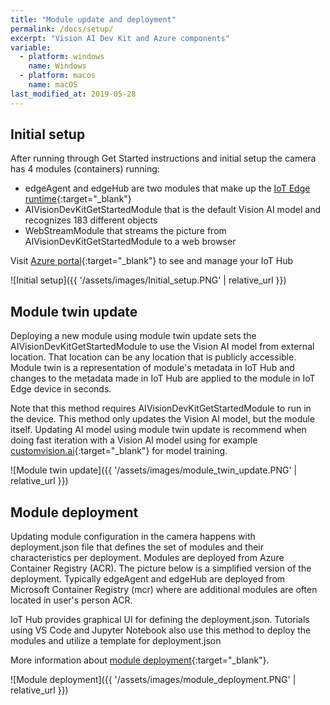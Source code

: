 ```yaml
---
title: "Module update and deployment"
permalink: /docs/setup/
excerpt: "Vision AI Dev Kit and Azure components"
variable:
  - platform: windows
    name: Windows
  - platform: macos
    name: macOS
last_modified_at: 2019-05-28
---
```


## Initial setup

After running through Get Started instructions and initial setup the camera has 4 modules (containers) running:
  - edgeAgent and edgeHub are two modules that make up the [IoT Edge runtime](https://docs.microsoft.com/en-us/azure/iot-edge/iot-edge-runtime){:target="_blank"}
  - AIVisionDevKitGetStartedModule that is the default Vision AI model and recognizes 183 different objects
  - WebStreamModule that streams the picture from AIVisionDevKitGetStartedModule to a web browser

Visit [Azure portal](https://ms.portal.azure.com/#home){:target="_blank"} to see and manage your IoT Hub

![Initial setup]({{ '/assets/images/Initial_setup.PNG' | relative_url }})

## Module twin update

Deploying a new module using module twin update sets the AIVisionDevKitGetStartedModule to use the Vision AI model from external location. That location can be any location that is publicly accessible. Module twin is a representation of module's metadata in IoT Hub and changes to the metadata made in IoT Hub are applied to the module in IoT Edge device in seconds.

Note that this method requires AIVisionDevKitGetStartedModule to run in the device. This method only updates the Vision AI model, but the module itself. Updating AI model using module twin update is recommend when doing fast iteration with a Vision AI model using for example [customvision.ai](https://customvision.ai){:target="_blank"} for model training.

![Module twin update]({{ '/assets/images/module_twin_update.PNG' | relative_url }})

## Module deployment

Updating module configuration in the camera happens with deployment.json file that defines the set of modules and their characteristics per deployment. Modules are deployed from Azure Container Registry (ACR). The picture below is a simplified version of the deployment. Typically edgeAgent and edgeHub are deployed from Microsoft Container Registry (mcr) where are additional modules are often located in user's person ACR.

IoT Hub provides graphical UI for defining the deployment.json. Tutorials using VS Code and Jupyter Notebook also use this method to deploy the modules and utilize a template for deployment.json

More information about [module deployment](https://docs.microsoft.com/en-us/azure/iot-edge/module-composition){:target="_blank"}.

![Module deployment]({{ '/assets/images/module_deployment.PNG' | relative_url }})
